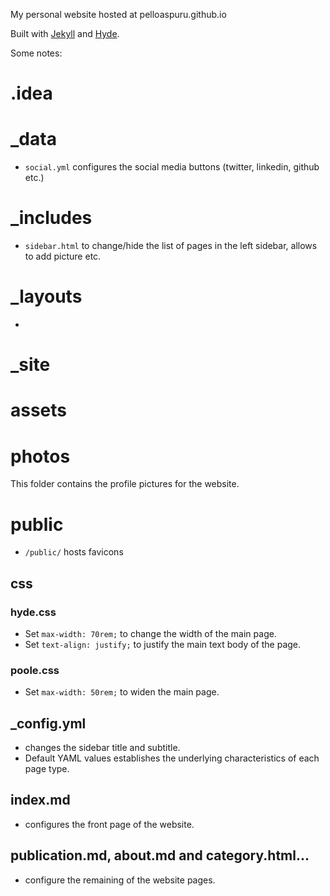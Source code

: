 My personal website hosted at pelloaspuru.github.io

Built with [Jekyll](http://jekyllrb.com) and [Hyde](http://hyde.getpoole.com).

Some notes:

# .idea

# _data

- `social.yml` configures the social media buttons (twitter, linkedin, github etc.)

# _includes

- `sidebar.html` to change/hide the list of pages in the left sidebar, allows to add picture etc.

# _layouts

- 

# _site

# assets

# photos

This folder contains the profile pictures for the website.

# public

- `/public/` hosts favicons

## css

### hyde.css
- Set `max-width: 70rem;` to change the width of the main page.
- Set `text-align: justify;` to justify the main text body of the page.

### poole.css
- Set `max-width: 50rem;` to widen the main page.

## _config.yml 
- changes the sidebar title and subtitle.
- Default YAML values establishes the underlying characteristics of each page type.

## index.md 
- configures the front page of the website. 

## publication.md, about.md and category.html... 
- configure the remaining of the website pages.
